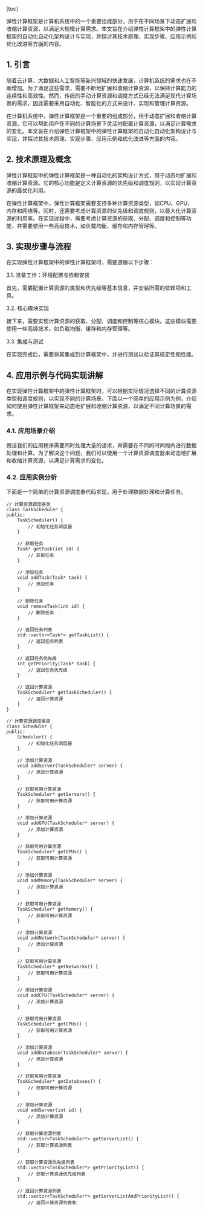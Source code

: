
[toc]                    
                
                
弹性计算框架是计算机系统中的一个重要组成部分，用于在不同场景下动态扩展和收缩计算资源，以满足大规模计算需求。本文旨在介绍弹性计算框架中的弹性计算框架的自动化自动化架构设计与实现，并探讨其技术原理、实现步骤、应用示例和优化改进等方面的内容。

## 1. 引言

随着云计算、大数据和人工智能等新兴领域的快速发展，计算机系统的需求也在不断增加。为了满足这些需求，需要不断地扩展和收缩计算资源，以保持计算能力的连续性和高效性。然而，传统的手动计算资源和调度方式已经无法满足现代计算场景的需求，因此需要采用自动化、智能化的方式来设计、实现和管理计算资源。

在计算机系统中，弹性计算框架是一个重要的组成部分，用于动态扩展和收缩计算资源。它可以帮助用户在不同的计算场景下灵活地配置计算资源，以满足计算需求的变化。本文旨在介绍弹性计算框架中的弹性计算框架的自动化自动化架构设计与实现，并探讨其技术原理、实现步骤、应用示例和优化改进等方面的内容。

## 2. 技术原理及概念

弹性计算框架中的弹性计算框架是一种自动化的架构设计方式，用于动态地扩展和收缩计算资源。它的核心功能是定义计算资源的优先级和调度规则，以实现计算资源的最优化利用。

在弹性计算框架中，弹性计算框架需要支持多种计算资源类型，如CPU、GPU、内存和网络等。同时，还需要考虑计算资源的优先级和调度规则，以最大化计算资源的利用率。在实现过程中，需要考虑计算资源的获取、分配、调度和控制等功能，并需要使用一些高级技术，如负载均衡、缓存和内存管理等。

## 3. 实现步骤与流程

在实现弹性计算框架中的弹性计算框架时，需要遵循以下步骤：

3.1. 准备工作：环境配置与依赖安装

首先，需要配置计算资源的类型和优先级等基本信息，并安装所需的依赖项和工具。

3.2. 核心模块实现

接下来，需要实现计算资源的获取、分配、调度和控制等核心模块。这些模块需要使用一些高级技术，如负载均衡、缓存和内存管理等。

3.3. 集成与测试

在实现完成后，需要将其集成到计算框架中，并进行测试以验证其稳定性和性能。

## 4. 应用示例与代码实现讲解

在实现弹性计算框架中的弹性计算框架时，可以根据实际情况选择不同的计算资源类型和调度规则，以实现不同的计算场景。下面以一个简单的应用示例为例，介绍如何使用弹性计算框架来动态地扩展和收缩计算资源，以满足不同计算场景的需求。

### 4.1. 应用场景介绍

假设我们的应用程序需要同时处理大量的请求，并需要在不同的时间段内进行数据处理和计算。为了解决这个问题，我们可以使用一个计算资源调度器来动态地扩展和收缩计算资源，以满足计算需求的变化。

### 4.2. 应用实例分析

下面是一个简单的计算资源调度器代码实现，用于处理数据处理和计算任务。

```
// 计算资源调度器类
class TaskScheduler {
public:
    TaskScheduler() {
        // 初始化任务调度器
    }

    // 获取任务
    Task* getTask(int id) {
        // 获取任务
    }

    // 添加任务
    void addTask(Task* task) {
        // 添加任务
    }

    // 删除任务
    void removeTask(int id) {
        // 删除任务
    }

    // 返回任务列表
    std::vector<Task*> getTaskList() {
        // 返回任务列表
    }

    // 返回任务优先级
    int getPriority(Task* task) {
        // 返回任务优先级
    }

    // 返回计算资源
    TaskScheduler* getTaskScheduler() {
        // 返回计算资源
    }
}

// 计算资源调度器类
class Scheduler {
public:
    Scheduler() {
        // 初始化任务调度器
    }

    // 添加计算资源
    void addServer(TaskScheduler* server) {
        // 添加计算资源
    }

    // 获取可用计算资源
    TaskScheduler* getServers() {
        // 获取可用计算资源
    }

    // 添加计算资源
    void addGPU(TaskScheduler* server) {
        // 添加计算资源
    }

    // 获取可用计算资源
    TaskScheduler* getGPUs() {
        // 获取可用计算资源
    }

    // 添加计算资源
    void addMemory(TaskScheduler* server) {
        // 添加计算资源
    }

    // 获取可用计算资源
    TaskScheduler* getMemory() {
        // 获取可用计算资源
    }

    // 添加计算资源
    void addNetwork(TaskScheduler* server) {
        // 添加计算资源
    }

    // 获取可用计算资源
    TaskScheduler* getNetworks() {
        // 获取可用计算资源
    }

    // 添加计算资源
    void addCPU(TaskScheduler* server) {
        // 添加计算资源
    }

    // 获取可用计算资源
    TaskScheduler* getCPUs() {
        // 获取可用计算资源
    }

    // 添加计算资源
    void addDatabase(TaskScheduler* server) {
        // 添加计算资源
    }

    // 获取可用计算资源
    TaskScheduler* getDatabases() {
        // 获取可用计算资源
    }

    // 添加计算资源
    void addServer(int id) {
        // 添加计算资源
    }

    // 获取计算资源列表
    std::vector<TaskScheduler*> getServerList() {
        // 获取计算资源列表
    }

    // 获取计算资源优先级列表
    std::vector<TaskScheduler*> getPriorityList() {
        // 获取计算资源优先级列表
    }

    // 返回计算资源列表
    std::vector<TaskScheduler*> getServerListAndPriorityList() {
        // 返回计算资源列表和

